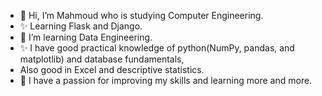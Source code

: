 - 👋 Hi, I’m Mahmoud who is studying Computer Engineering.
- ✨ Learning Flask and Django.
- 👀 I’m learning Data Engineering.
- ✨ I have good practical knowledge of python(NumPy, pandas, and matplotlib) and database fundamentals,
- Also good in Excel and descriptive statistics.
- 🌱 I have a passion for improving my skills and learning more and more.

<!---
MahmoudHassanen99/MahmoudHassanen99 is a ✨ special ✨ repository because its `README.md` (this file) appears on your GitHub profile.
You can click the Preview link to take a look at your changes.
--->
